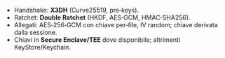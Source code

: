 - Handshake: **X3DH** (Curve25519, pre‑keys).
- Ratchet: **Double Ratchet** (HKDF, AES‑GCM, HMAC‑SHA256).
- Allegati: AES‑256‑GCM con chiave per‑file, IV random; chiave derivata dalla sessione.
- Chiavi in **Secure Enclave/TEE** dove disponibile; altrimenti KeyStore/Keychain.

